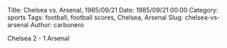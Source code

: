 Title: Chelsea vs. Arsenal, 1985/09/21
Date: 1985/09/21 00:00
Category: sports
Tags: football, football scores, Chelsea, Arsenal
Slug: chelsea-vs-arsenal
Author: carbonero


Chelsea 2 - 1 Arsenal
